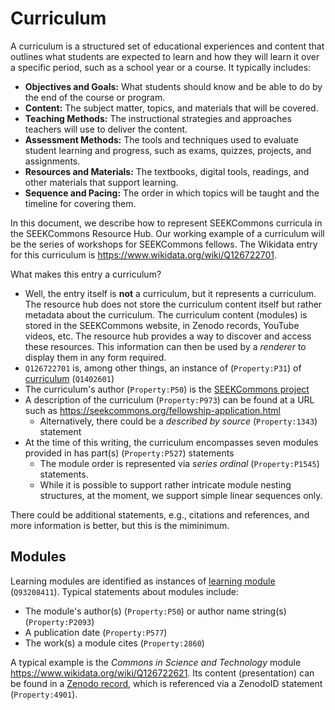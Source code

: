 # Curriculum

A curriculum is a structured set of educational experiences and content that outlines what students are expected to learn and how they will learn it over a specific period, such as a school year or a course. It typically includes:

- **Objectives and Goals:** What students should know and be able to do by the end of the course or program.
- **Content:** The subject matter, topics, and materials that will be covered.
- **Teaching Methods:** The instructional strategies and approaches teachers will use to deliver the content.
- **Assessment Methods:** The tools and techniques used to evaluate student learning and progress, such as exams, quizzes, projects, and assignments.
- **Resources and Materials:** The textbooks, digital tools, readings, and other materials that support learning.
- **Sequence and Pacing:** The order in which topics will be taught and the timeline for covering them.

In this document, we describe how to represent SEEKCommons curricula in the SEEKCommons Resource Hub. Our working example of a curriculum will be the series of workshops for SEEKCommons fellows. The Wikidata entry for this curriculum is https://www.wikidata.org/wiki/Q126722701.

What makes this entry a curriculum?

- Well, the entry itself is **not** a curriculum, but it represents a curriculum. The resource hub does not store the curriculum content itself but rather metadata about the curriculum. The curriculum content (modules) is stored in the SEEKCommons website, in Zenodo records, YouTube videos, etc. The resource hub provides a way to discover and access these resources. This information can then be used by a *renderer* to display them in any form required.
- `Q126722701` is, among other things, an instance of (`Property:P31`) of [curriculum](https://www.wikidata.org/wiki/Q1402601) (`Q1402601`)
- The curriculum's author (`Property:P50`) is the [SEEKCommons project](https://www.wikidata.org/wiki/Q118147033)
- A description of the curriculum (`Property:P973`) can be found at a URL such as https://seekcommons.org/fellowship-application.html
  - Alternatively, there could be a *described by source* (`Property:1343`) statement
- At the time of this writing, the curriculum encompasses seven modules provided in has part(s) (`Property:P527`) statements
  - The module order is represented via *series ordinal* (`Property:P1545`) statements.
  - While it is possible to support rather intricate module nesting structures, at the moment, we support simple linear sequences only.

There could be additional statements, e.g., citations and references, and more information is better, but this is the miminimum.

## Modules

Learning modules are identified as instances of [learning module](https://www.wikidata.org/wiki/Q93208411) (`Q93208411`). Typical statements about modules include:

- The module's author(s) (`Property:P50`) or author name string(s) (`Property:P2093`)
- A publication date (`Property:P577`)
- The work(s) a module cites (`Property:2860`)

A typical example is the *Commons in Science and Technology* module https://www.wikidata.org/wiki/Q126722621. Its content (presentation) can be found in a [Zenodo record](https://zenodo.org/record/12162246), which is referenced via a ZenodoID statement (`Property:4901`).